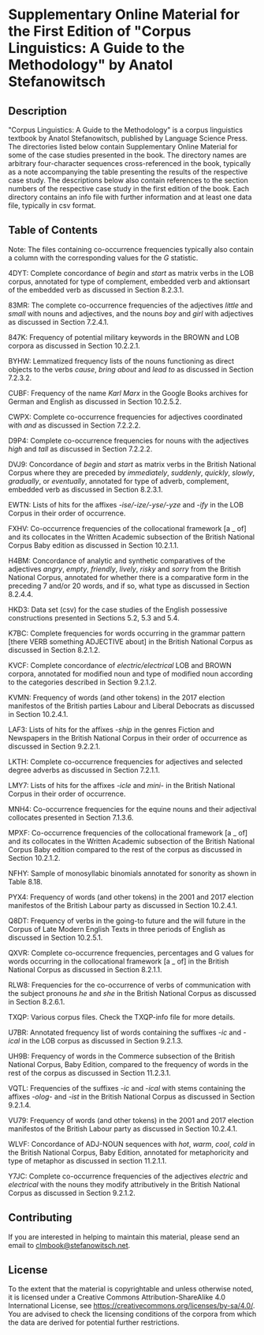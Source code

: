 # Supplementary Online Material for the First Edition of "Corpus Linguistics: A Guide to the Methodology" by Anatol Stefanowitsch

## Description

"Corpus Linguistics: A Guide to the Methodology" is a corpus linguistics textbook by Anatol Stefanowitsch, published by Language Science Press. The directories listed below contain Supplementary Online Material for some of the case studies presented in the book. The directory names are arbitrary four-character sequences cross-referenced in the book, typically as a note accompanying the table presenting the results of the respective case study. The descriptions below also contain references to the section numbers of the respective case study in the first edition of the book. Each directory contains an info file with further information and at least one data file, typically in csv format.

## Table of Contents

Note: The files containing co-occurrence frequencies typically also contain a column with the corresponding values for the _G_ statistic.

4DYT: Complete concordance of _begin_ and _start_ as matrix verbs in the LOB corpus, annotated for type of complement, embedded verb and aktionsart of the embedded verb as discussed in Section 8.2.3.1.

83MR: The complete co-occurrence frequencies of the adjectives _little_ and _small_ with nouns and adjectives, and the nouns _boy_ and _girl_ with adjectives as discussed in Section 7.2.4.1.

847K: Frequency of potential military keywords in the BROWN and LOB corpora as discussed in Section 10.2.2.1.

BYHW: Lemmatized frequency lists of the nouns functioning as direct objects to the verbs _cause_, _bring about_ and _lead to_ as discussed in Section 7.2.3.2.

CUBF: Frequency of the name _Karl Marx_ in the Google Books archives for German and English as discussed in Section 10.2.5.2.

CWPX: Complete co-occurrence frequencies for adjectives coordinated with _and_ as discussed in Section 7.2.2.2.

D9P4: Complete co-occurrence frequencies for nouns with the adjectives _high_ and _tall_ as discussed in Section 7.2.2.2.

DVJ9: Concordance of _begin_ and _start_ as matrix verbs in the British National Corpus where they are preceded by _immediately_, _suddenly_, _quickly_, _slowly_, _gradually_, or _eventually_, annotated for type of adverb, complement, embedded verb as discussed in Section 8.2.3.1.

EWTN: Lists of hits for the affixes _-ise/-ize/-yse/-yze_ and _-ify_ in the LOB Corpus in their order of occurrence.

FXHV: Co-occurrence frequencies of the collocational framework [a _ of] and its collocates in the Written Academic subsection of the British National Corpus Baby edition  as discussed in Section 10.2.1.1.

H4BM: Concordance of analytic and synthetic comparatives of the adjectives _angry_, _empty_, _friendly_, _lively_, _risky_ and _sorry_ from the British National Corpus, annotated for whether there is a comparative form in the preceding 7 and/or 20 words, and if so, what type as discussed in Section 8.2.4.4.

HKD3: Data set (csv) for the case studies of the English possessive constructions presented in Sections 5.2, 5.3 and 5.4.

K7BC: Complete frequencies for words occurring in the grammar pattern [there VERB something ADJECTIVE about] in the British National Corpus as discussed in Section 8.2.1.2.

KVCF: Complete concordance of _electric/electrical_ LOB and BROWN corpora, annotated for modified noun and type of modified noun according to the categories described in Section 9.2.1.2.

KVMN: Frequency of words (and other tokens) in the 2017 election manifestos of the British parties Labour and Liberal Debocrats as discussed in Section 10.2.4.1.

LAF3: Lists of hits for the affixes _-ship_ in the genres Fiction and Newspapers in the British National Corpus in their order of occurrence as discussed in Section 9.2.2.1.

LKTH: Complete co-occurrence frequencies for adjectives and selected degree adverbs as discussed in Section 7.2.1.1.

LMY7: Lists of hits for the affixes _-icle_ and _mini-_ in the British National Corpus in their order of occurrence.

MNH4: Co-occurrence frequencies for the equine nouns and their adjectival collocates presented in Section 7.1.3.6.

MPXF: Co-occurrence frequencies of the collocational framework [a _ of] and its collocates in the Written Academic subsection of the British National Corpus Baby edition compared to the rest of the corpus as discussed in Section 10.2.1.2.

NFHY: Sample of monosyllabic binomials annotated for sonority as shown in Table 8.18.

PYX4: Frequency of words (and other tokens) in the 2001 and 2017 election manifestos of the British Labour party as discussed in Section 10.2.4.1.

Q8DT: Frequency of verbs in the going-to future and the will future in the Corpus of Late Modern English Texts in three periods of English as discussed in Section 10.2.5.1.

QXVR: Complete co-occurrence frequencies, percentages and G values for words occurring in the collocational framework [a _ of] in the British National Corpus as discussed in Section 8.2.1.1.

RLW8: Frequencies for the co-occurrence of verbs of communication with the subject pronouns _he_ and _she_ in the British National Corpus as discussed in Section 8.2.6.1.

TXQP: Various corpus files. Check the TXQP-info file for more details.

U7BR: Annotated frequency list of words containing the suffixes _-ic_ and _-ical_ in the LOB corpus as discussed in Section 9.2.1.3.

UH9B: Frequency of words in the Commerce subsection of the British National Corpus, Baby Edition, compared to the frequency of words in the rest of the corpus as discussed in Section 11.2.3.1.

VQTL: Frequencies of the suffixes _-ic_ and _-ical_ with stems containing the affixes _-olog-_ and _-ist_ in the British National Corpus as discussed in Section 9.2.1.4.

VU79: Frequency of words (and other tokens) in the 2001 and 2017 election manifestos of the British Labour party as discussed in Section 10.2.4.1.

WLVF: Concordance of ADJ-NOUN sequences with _hot_, _warm_, _cool_, _cold_ in the British National Corpus, Baby Edition, annotated for metaphoricity and type of metaphor as discussed in section 11.2.1.1.

Y7JC: Complete co-occurrence frequencies of the adjectives _electric_ and _electrical_ with the nouns they modify attributively in the British National Corpus as discussed in Section 9.2.1.2.

## Contributing

If you are interested in helping to maintain this material, please send an email to <clmbook@stefanowitsch.net>.

## License

To the extent that the material is copyrightable and unless otherwise noted, it is licensed under a Creative Commons Attribution-ShareAlike 4.0 International License, see <https://creativecommons.org/licenses/by-sa/4.0/>. You are advised to check the licensing conditions of the corpora from which the data are derived for potential further restrictions.

